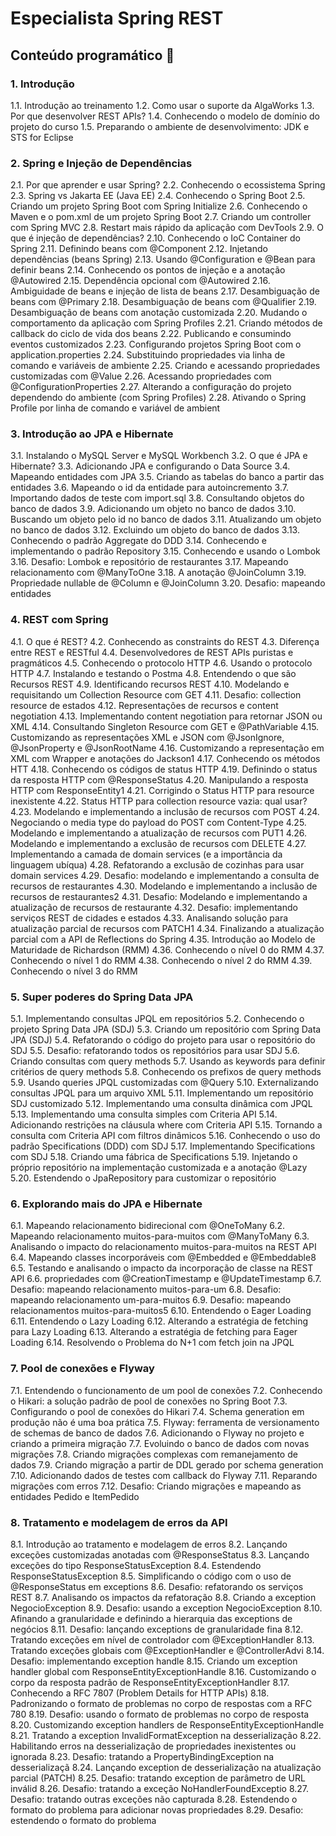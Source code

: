 # Especialista Spring REST

## Conteúdo programático 📖

### 1. Introdução

1.1. Introdução ao treinamento
1.2. Como usar o suporte da AlgaWorks
1.3. Por que desenvolver REST APIs?
1.4. Conhecendo o modelo de domínio do projeto do curso
1.5. Preparando o ambiente de desenvolvimento: JDK e STS for Eclipse

### 2. Spring e Injeção de Dependências

2.1. Por que aprender e usar Spring?
2.2. Conhecendo o ecossistema Spring
2.3. Spring vs Jakarta EE (Java EE)
2.4. Conhecendo o Spring Boot
2.5. Criando um projeto Spring Boot com Spring Initialize
2.6. Conhecendo o Maven e o pom.xml de um projeto Spring Boot
2.7. Criando um controller com Spring MVC
2.8. Restart mais rápido da aplicação com DevTools
2.9. O que é injeção de dependências?
2.10. Conhecendo o IoC Container do Spring
2.11. Definindo beans com @Component
2.12. Injetando dependências (beans Spring)
2.13. Usando @Configuration e @Bean para definir beans
2.14. Conhecendo os pontos de injeção e a anotação @Autowired
2.15. Dependência opcional com @Autowired
2.16. Ambiguidade de beans e injeção de lista de beans
2.17. Desambiguação de beans com @Primary
2.18. Desambiguação de beans com @Qualifier
2.19. Desambiguação de beans com anotação customizada
2.20. Mudando o comportamento da aplicação com Spring Profiles
2.21. Criando métodos de callback do ciclo de vida dos beans
2.22. Publicando e consumindo eventos customizados
2.23. Configurando projetos Spring Boot com o application.properties
2.24. Substituindo propriedades via linha de comando e variáveis de ambiente
2.25. Criando e acessando propriedades customizadas com @Value
2.26. Acessando propriedades com @ConfigurationProperties
2.27. Alterando a configuração do projeto dependendo do ambiente (com Spring Profiles)
2.28. Ativando o Spring Profile por linha de comando e variável de ambient

### 3. Introdução ao JPA e Hibernate
3.1. Instalando o MySQL Server e MySQL Workbench
3.2. O que é JPA e Hibernate?
3.3. Adicionando JPA e configurando o Data Source
3.4. Mapeando entidades com JPA
3.5. Criando as tabelas do banco a partir das entidades
3.6. Mapeando o id da entidade para autoincremento
3.7. Importando dados de teste com import.sql
3.8. Consultando objetos do banco de dados
3.9. Adicionando um objeto no banco de dados
3.10. Buscando um objeto pelo id no banco de dados
3.11. Atualizando um objeto no banco de dados
3.12. Excluindo um objeto do banco de dados
3.13. Conhecendo o padrão Aggregate do DDD
3.14. Conhecendo e implementando o padrão Repository
3.15. Conhecendo e usando o Lombok
3.16. Desafio: Lombok e repositório de restaurantes
3.17. Mapeando relacionamento com @ManyToOne
3.18. A anotação @JoinColumn
3.19. Propriedade nullable de @Column e @JoinColumn
3.20. Desafio: mapeando entidades

### 4. REST com Spring
4.1. O que é REST?
4.2. Conhecendo as constraints do REST
4.3. Diferença entre REST e RESTful
4.4. Desenvolvedores de REST APIs puristas e pragmáticos
4.5. Conhecendo o protocolo HTTP
4.6. Usando o protocolo HTTP
4.7. Instalando e testando o Postma
4.8. Entendendo o que são Recursos REST
4.9. Identificando recursos REST
4.10. Modelando e requisitando um Collection Resource com GET
4.11. Desafio: collection resource de estados
4.12. Representações de recursos e content negotiation
4.13. Implementando content negotiation para retornar JSON ou XML
4.14. Consultando Singleton Resource com GET e @PathVariable
4.15. Customizando as representações XML e JSON com @JsonIgnore, @JsonProperty e @JsonRootName
4.16. Customizando a representação em XML com Wrapper e anotações do Jackson1
4.17. Conhecendo os métodos HTT
4.18. Conhecendo os códigos de status HTTP
4.19. Definindo o status da resposta HTTP com @ResponseStatus
4.20. Manipulando a resposta HTTP com ResponseEntity1
4.21. Corrigindo o Status HTTP para resource inexistente
4.22. Status HTTP para collection resource vazia: qual usar?
4.23. Modelando e implementando a inclusão de recursos com POST
4.24. Negociando o media type do payload do POST com Content-Type
4.25. Modelando e implementando a atualização de recursos com PUT1
4.26. Modelando e implementando a exclusão de recursos com DELETE
4.27. Implementando a camada de domain services (e a importância da linguagem ubíqua)
4.28. Refatorando a exclusão de cozinhas para usar domain services
4.29. Desafio: modelando e implementando a consulta de recursos de restaurantes
4.30. Modelando e implementando a inclusão de recursos de restaurantes2
4.31. Desafio: Modelando e implementando a atualização de recursos de restaurante
4.32. Desafio: implementando serviços REST de cidades e estados
4.33. Analisando solução para atualização parcial de recursos com PATCH1
4.34. Finalizando a atualização parcial com a API de Reflections do Spring
4.35. Introdução ao Modelo de Maturidade de Richardson (RMM)
4.36. Conhecendo o nível 0 do RMM
4.37. Conhecendo o nível 1 do RMM
4.38. Conhecendo o nível 2 do RMM
4.39. Conhecendo o nível 3 do RMM

### 5. Super poderes do Spring Data JPA

5.1. Implementando consultas JPQL em repositórios
5.2. Conhecendo o projeto Spring Data JPA (SDJ)
5.3. Criando um repositório com Spring Data JPA (SDJ)
5.4. Refatorando o código do projeto para usar o repositório do SDJ
5.5. Desafio: refatorando todos os repositórios para usar SDJ
5.6. Criando consultas com query methods
5.7. Usando as keywords para definir critérios de query methods
5.8. Conhecendo os prefixos de query methods
5.9. Usando queries JPQL customizadas com @Query
5.10. Externalizando consultas JPQL para um arquivo XML
5.11. Implementando um repositório SDJ customizado
5.12. Implementando uma consulta dinâmica com JPQL
5.13. Implementando uma consulta simples com Criteria API
5.14. Adicionando restrições na cláusula where com Criteria API
5.15. Tornando a consulta com Criteria API com filtros dinâmicos
5.16. Conhecendo o uso do padrão Specifications (DDD) com SDJ
5.17. Implementando Specifications com SDJ
5.18. Criando uma fábrica de Specifications
5.19. Injetando o próprio repositório na implementação customizada e a anotação @Lazy
5.20. Estendendo o JpaRepository para customizar o repositório

### 6. Explorando mais do JPA e Hibernate

6.1. Mapeando relacionamento bidirecional com @OneToMany
6.2. Mapeando relacionamento muitos-para-muitos com @ManyToMany
6.3. Analisando o impacto do relacionamento muitos-para-muitos na REST API
6.4. Mapeando classes incorporáveis com @Embedded e @Embeddable8
6.5. Testando e analisando o impacto da incorporação de classe na REST API
6.6.  propriedades com @CreationTimestamp e @UpdateTimestamp
6.7. Desafio: mapeando relacionamento muitos-para-um
6.8. Desafio: mapeando relacionamento um-para-muitos
6.9. Desafio: mapeando relacionamentos muitos-para-muitos5
6.10. Entendendo o Eager Loading
6.11. Entendendo o Lazy Loading
6.12. Alterando a estratégia de fetching para Lazy Loading
6.13. Alterando a estratégia de fetching para Eager Loading
6.14. Resolvendo o Problema do N+1 com fetch join na JPQL

### 7. Pool de conexões e Flyway

7.1. Entendendo o funcionamento de um pool de conexões
7.2. Conhecendo o Hikari: a solução padrão de pool de conexões no Spring Boot
7.3. Configurando o pool de conexões do Hikari
7.4. Schema generation em produção não é uma boa prática
7.5. Flyway: ferramenta de versionamento de schemas de banco de dados
7.6. Adicionando o Flyway no projeto e criando a primeira migração
7.7. Evoluindo o banco de dados com novas migrações
7.8. Criando migrações complexas com remanejamento de dados
7.9. Criando migração a partir de DDL gerado por schema generation
7.10. Adicionando dados de testes com callback do Flyway
7.11. Reparando migrações com erros
7.12. Desafio: Criando migrações e mapeando as entidades Pedido e ItemPedido

### 8. Tratamento e modelagem de erros da API
8.1. Introdução ao tratamento e modelagem de erros
8.2. Lançando exceções customizadas anotadas com @ResponseStatus
8.3. Lançando exceções do tipo ResponseStatusException
8.4. Estendendo ResponseStatusException
8.5. Simplificando o código com o uso de @ResponseStatus em exceptions
8.6. Desafio: refatorando os serviços REST
8.7. Analisando os impactos da refatoração
8.8. Criando a exception NegocioException
8.9. Desafio: usando a exception NegocioException
8.10. Afinando a granularidade e definindo a hierarquia das exceptions de negócios
8.11. Desafio: lançando exceptions de granularidade fina
8.12. Tratando exceções em nível de controlador com @ExceptionHandler
8.13. Tratando exceções globais com @ExceptionHandler e @ControllerAdvi
8.14. Desafio: implementando exception handle
8.15. Criando um exception handler global com ResponseEntityExceptionHandle
8.16. Customizando o corpo da resposta padrão de ResponseEntityExceptionHandler
8.17. Conhecendo a RFC 7807 (Problem Details for HTTP APIs)
8.18. Padronizando o formato de problemas no corpo de respostas com a RFC 780
8.19. Desafio: usando o formato de problemas no corpo de resposta
8.20. Customizando exception handlers de ResponseEntityExceptionHandle
8.21. Tratando a exception InvalidFormatException na desserialização
8.22. Habilitando erros na desserialização de propriedades inexistentes ou ignorada
8.23. Desafio: tratando a PropertyBindingException na desserializaçã
8.24. Lançando exception de desserialização na atualização parcial (PATCH)
8.25. Desafio: tratando exception de parâmetro de URL inválid
8.26. Desafio: tratando a exceção NoHandlerFoundExceptio
8.27. Desafio: tratando outras exceções não capturada
8.28. Estendendo o formato do problema para adicionar novas propriedades
8.29. Desafio: estendendo o formato do problema